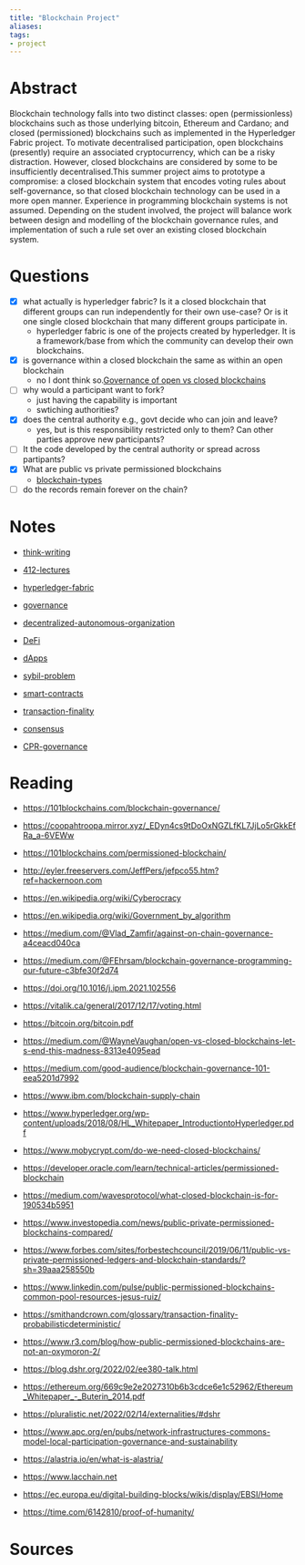 ```yaml
---
title: "Blockchain Project"
aliases: 
tags: 
- project
---
```

# Abstract
Blockchain technology falls into two distinct classes: open (permissionless) blockchains such as those underlying bitcoin, Ethereum and Cardano; and closed (permissioned) blockchains such as implemented in the Hyperledger Fabric project. To motivate decentralised participation, open blockchains (presently) require an associated cryptocurrency, which can be a risky distraction. However, closed blockchains are considered by some to be insufficiently decentralised.This summer project aims to prototype a compromise: a closed blockchain system that encodes voting rules about self-governance, so that closed blockchain technology can be used in a more open manner. Experience in programming blockchain systems is not assumed. Depending on the student involved, the project will balance work between design and modelling of the blockchain governance rules, and implementation of such a rule set over an existing closed blockchain system.

# Questions	
- [x] what actually is hyperledger fabric? Is it a closed blockchain that different groups can run independently for their own use-case? Or is it one single closed blockchain that many different groups participate in.
	- hyperledger fabric is one of the projects created by hyperledger. It is a framework/base from which the community can develop their own blockchains.
- [x] is governance within a closed blockchain the same as within an open blockchain
	- no I dont think so.[Governance of open vs closed blockchains](notes/governance.md#Governance%20of%20open%20vs%20closed%20blockchains)
- [ ] why would a participant want to fork?
	- just having the capability is important
	- swtiching authorities?
- [x] does the central authority e.g., govt decide who can join and leave?
	- yes, but is this responsibility restricted only to them? Can other parties approve new participants?
- [ ] It the code developed by the central authority or spread across partipants?
- [x] What are public vs private permissioned blockchains
	- [blockchain-types](notes/blockchain-types.md)
- [ ] do the records remain forever on the chain?

# Notes
- [think-writing](notes/think-writing.md)

- [412-lectures](notes/412-lectures.md)
- [hyperledger-fabric](notes/hyperledger-fabric.md)
- [governance](notes/governance.md) 
- [decentralized-autonomous-organization](notes/decentralized-autonomous-organization.md)
- [DeFi](notes/DeFi.md)
- [dApps](notes/dApps.md)
- [sybil-problem](notes/sybil-problem.md)
- [smart-contracts](smart-contracts.md)
- [transaction-finality](transaction-finality.md)
- [consensus](notes/consensus.md)
- [CPR-governance](notes/CPR-governance.md)

# Reading
- https://101blockchains.com/blockchain-governance/
- https://coopahtroopa.mirror.xyz/_EDyn4cs9tDoOxNGZLfKL7JjLo5rGkkEfRa_a-6VEWw
- https://101blockchains.com/permissioned-blockchain/
- http://eyler.freeservers.com/JeffPers/jefpco55.htm?ref=hackernoon.com
- https://en.wikipedia.org/wiki/Cyberocracy
- https://en.wikipedia.org/wiki/Government_by_algorithm
- https://medium.com/@Vlad_Zamfir/against-on-chain-governance-a4ceacd040ca
- https://medium.com/@FEhrsam/blockchain-governance-programming-our-future-c3bfe30f2d74
- https://doi.org/10.1016/j.ipm.2021.102556
- https://vitalik.ca/general/2017/12/17/voting.html
- https://bitcoin.org/bitcoin.pdf
- https://medium.com/@WayneVaughan/open-vs-closed-blockchains-let-s-end-this-madness-8313e4095ead
- https://medium.com/good-audience/blockchain-governance-101-eea5201d7992
- https://www.ibm.com/blockchain-supply-chain
- https://www.hyperledger.org/wp-content/uploads/2018/08/HL_Whitepaper_IntroductiontoHyperledger.pdf
- https://www.mobycrypt.com/do-we-need-closed-blockchains/
- https://developer.oracle.com/learn/technical-articles/permissioned-blockchain
- https://medium.com/wavesprotocol/what-closed-blockchain-is-for-190534b5951
- https://www.investopedia.com/news/public-private-permissioned-blockchains-compared/
- https://www.forbes.com/sites/forbestechcouncil/2019/06/11/public-vs-private-permissioned-ledgers-and-blockchain-standards/?sh=39aaa258550b
- https://www.linkedin.com/pulse/public-permissioned-blockchains-common-pool-resources-jesus-ruiz/
- https://smithandcrown.com/glossary/transaction-finality-probabilisticdeterministic/
- https://www.r3.com/blog/how-public-permissioned-blockchains-are-not-an-oxymoron-2/
- https://blog.dshr.org/2022/02/ee380-talk.html
- https://ethereum.org/669c9e2e2027310b6b3cdce6e1c52962/Ethereum_Whitepaper_-_Buterin_2014.pdf

- https://pluralistic.net/2022/02/14/externalities/#dshr
- https://www.apc.org/en/pubs/network-infrastructures-commons-model-local-participation-governance-and-sustainability
- https://alastria.io/en/what-is-alastria/
- https://www.lacchain.net
- https://ec.europa.eu/digital-building-blocks/wikis/display/EBSI/Home
- https://time.com/6142810/proof-of-humanity/
# Sources